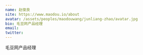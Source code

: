 ```yaml
---
name: 赵俊良
site: https://www.maodou.io/about
avatar: /assets/peoples/maodouwang/junliang-zhao/avatar.jpg
bio: 毛豆网产品经理
email: 
twitter: 
---
```

毛豆网产品经理
